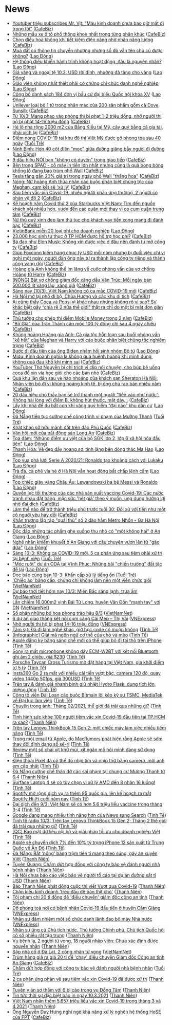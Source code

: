 # News

- [Youtuber triệu subscribes Mr. Vịt: “Máu kinh doanh chưa bao giờ mất đi trong tôi”](https://cafebiz.vn/youtuber-trieu-subscribes-mr-vit-mau-kinh-doanh-chua-bao-gio-mat-di-trong-toi-20210310091156133.chn) ([CafeBiz](https://cafebiz.vn))
- [Những mẫu xe ô tô phổ thông khoẻ nhất trong từng phân khúc](https://cafebiz.vn/nhung-mau-xe-o-to-pho-thong-khoe-nhat-trong-tung-phan-khuc-20210310085655704.chn) ([CafeBiz](https://cafebiz.vn))
- [Chọn điều hoà không khí tiết kiệm điện năng nhờ nhãn năng lượng](https://cafebiz.vn/chon-dieu-hoa-khong-khi-tiet-kiem-dien-nang-nho-nhan-nang-luong-20210309114346188.chn) ([CafeBiz](https://cafebiz.vn))
- [Mua đất có thông tin chuyển nhượng nhưng sổ đỏ vẫn tên chủ cũ được không?](https://laodong.vn/bat-dong-san/mua-dat-co-thong-tin-chuyen-nhuong-nhung-so-do-van-ten-chu-cu-duoc-khong-886952.ldo) ([Lao Động](https://laodong.vn))
- [Hệ thống điều khiển hành trình không hoạt động, đâu là nguyên nhân?](https://laodong.vn/xe/he-thong-dieu-khien-hanh-trinh-khong-hoat-dong-dau-la-nguyen-nhan-887488.ldo) ([Lao Động](https://laodong.vn))
- [Giá vàng và ngoại tệ 10.3: USD rời đỉnh, nhường đà tăng cho vàng](https://laodong.vn/video/gia-vang-va-ngoai-te-103-usd-roi-dinh-nhuong-da-tang-cho-vang-887538.ldo) ([Lao Động](https://laodong.vn))
- [Giáo viên không nhất thiết phải có chứng chỉ chức danh nghề nghiệp](https://laodong.vn/xa-hoi/giao-vien-khong-nhat-thiet-phai-co-chung-chi-chuc-danh-nghe-nghiep-887451.ldo) ([Lao Động](https://laodong.vn))
- [Công bố danh sách 184 đơn vị bầu cử đại biểu Quốc hội khóa XV](https://laodong.vn/infographic/cong-bo-danh-sach-184-don-vi-bau-cu-dai-bieu-quoc-hoi-khoa-xv-885726.ldo) ([Lao Động](https://laodong.vn))
- [Unilever loại bỏ 1 từ trong nhãn mác của 200 sản phẩm gồm cả Dove, Sunsilk](https://cafebiz.vn/unilever-loai-bo-1-tu-trong-nhan-mac-cua-200-san-pham-gom-ca-dove-sunsilk-20210310095538181.chn) ([CafeBiz](https://cafebiz.vn))
- [Từ 10/3: Mang phao vào phòng thi bị phạt 1-2 triệu đồng, nhờ người thi hộ bị phạt 14-16 triệu đồng](https://cafebiz.vn/tu-10-3-mang-phao-vao-phong-thi-bi-phat-1-2-trieu-dong-nho-nguoi-thi-ho-bi-phat-14-16-trieu-dong-20210310093751705.chn) ([CafeBiz](https://cafebiz.vn))
- [Hé lộ nhà rộng 2000 m2 của Bằng Kiều tại Mỹ, cây quý bằng cả gia tài, phải xích lại](https://cafebiz.vn/he-lo-nha-rong-2000-m2-cua-bang-kieu-tai-my-cay-quy-bang-ca-gia-tai-phai-xich-lai-20210310093206154.chn) ([CafeBiz](https://cafebiz.vn))
- [Điểm nóng COVID-19 tại khu đô thị Việt Mỹ được gỡ phong tỏa sau 40 ngày](https://tuoitre.vn/diem-nong-covid-19-tai-khu-do-thi-viet-my-duoc-go-phong-toa-sau-40-ngay-20210310082505189.htm) ([Tuổi Trẻ](https://tuoitre.vn))
- [Ninh Bình: Hơn 40 cột điện &quot;mọc&quot; giữa đường giăng bẫy người đi đường](https://laodong.vn/ban-doc/ninh-binh-hon-40-cot-dien-moc-giua-duong-giang-bay-nguoi-di-duong-887516.ldo) ([Lao Động](https://laodong.vn))
- [9 dấu hiệu NÓI bạn "không có duyên" trong giao tiếp](https://cafebiz.vn/9-dau-hieu-noi-ban-khong-co-duyen-trong-giao-tiep-20210309170128854.chn) ([CafeBiz](https://cafebiz.vn))
- [Bên trong SPAC - cỗ máy in tiền lớn nhất nhưng cũng là quả bong bóng khổng lồ đang bao trùm phố Wall](https://cafebiz.vn/ben-trong-spac-co-may-in-tien-lon-nhat-nhung-cung-la-qua-bong-bong-khong-lo-dang-bao-trum-pho-wall-20210310085322674.chn) ([CafeBiz](https://cafebiz.vn))
- [Tesla tăng gần 20% giá trị trong ngày phố Wall "thăng hoa"](https://cafebiz.vn/tesla-tang-gan-20-gia-tri-trong-ngay-pho-wall-thang-hoa-20210310090049916.chn) ([CafeBiz](https://cafebiz.vn))
- [Nóng: Nữ hoàng Anh thừa nhận cáo buộc phân biệt chủng tộc của Meghan, cam kết sẽ 'xử lý'](https://cafebiz.vn/nong-nu-hoang-anh-thua-nhan-cao-buoc-phan-biet-chung-toc-cua-meghan-cam-ket-se-xu-ly-20210310090358081.chn) ([CafeBiz](https://cafebiz.vn))
- [Sau tiêm vắc-xin Covid-19, nhiều người phản ứng thường, 2 người có phản vệ độ 2](https://cafebiz.vn/sau-tiem-vac-xin-covid-19-nhieu-nguoi-phan-ung-thuong-2-nguoi-co-phan-ve-do-2-20210310090630764.chn) ([CafeBiz](https://cafebiz.vn))
- [Kế hoạch năm Covid thứ 2 của Starbucks Việt Nam: Tìm đến nguồn khách nội nhiều hơn, vươn đến các quận mới thay vì co cụm quận trung tâm](https://cafebiz.vn/ke-hoach-nam-covid-thu-2-cua-starbucks-viet-nam-tim-den-nguon-khach-noi-nhieu-hon-vuon-den-cac-quan-moi-thay-vi-co-cum-quan-trung-tam-2021030922224757.chn) ([CafeBiz](https://cafebiz.vn))
- [Nữ thủ quỹ xinh đẹp làm thủ tục cho khách vay tiền xong mang đi đánh bạc](https://cafebiz.vn/nu-thu-quy-xinh-dep-lam-thu-tuc-cho-khach-vay-tien-xong-mang-di-danh-bac-20210310090538919.chn) ([CafeBiz](https://cafebiz.vn))
- [VietinBank miễn 20 loại phí cho doanh nghiệp](https://laodong.vn/thong-tin-doanh-nghiep/vietinbank-mien-20-loai-phi-cho-doanh-nghiep-887460.ldo) ([Lao Động](https://laodong.vn))
- [23.000 học sinh tư thục ở TP HCM được hỗ trợ học phí?](https://cafebiz.vn/23000-hoc-sinh-tu-thuc-o-tp-hcm-duoc-ho-tro-hoc-phi-20210310085909175.chn) ([CafeBiz](https://cafebiz.vn))
- [Bá đạo như Elon Musk: Không xin được việc ở đâu nên đành tự mở công ty](https://cafebiz.vn/ba-dao-nhu-elon-musk-khong-xin-duoc-viec-o-dau-nen-danh-tu-mo-cong-ty-20210309164110428.chn) ([CafeBiz](https://cafebiz.vn))
- [Giúp Foxconn kiếm hàng chục tỷ USD mỗi năm nhưng bị đuổi việc chỉ vì nghỉ một ngày, người đàn ông này tự ra thành lập công ty riêng và thành công vang dội](https://cafebiz.vn/giup-foxconn-kiem-hang-chuc-ty-usd-moi-nam-nhung-bi-duoi-viec-chi-vi-nghi-mot-ngay-nguoi-dan-ong-nay-tu-ra-thanh-lap-cong-ty-rieng-va-thanh-cong-vang-doi-20210310085148136.chn) ([CafeBiz](https://cafebiz.vn))
- [Hoàng gia Anh không thể im lặng về cuộc phỏng vấn của vợ chồng Hoàng tử Harry](https://cafebiz.vn/hoang-gia-anh-khong-the-im-lang-ve-cuoc-phong-van-cua-vo-chong-hoang-tu-harry-20210310085235124.chn) ([CafeBiz](https://cafebiz.vn))
- [[NÓNG] Bắt vợ chồng giám đốc xăng dầu Vân Trúc: Mỗi ngày bán 500.000 lít xăng lậu, xăng giả](https://cafebiz.vn/nong-bat-vo-chong-giam-doc-xang-dau-van-truc-moi-ngay-ban-500000-lit-xang-lau-xang-gia-20210310084522209.chn) ([CafeBiz](https://cafebiz.vn))
- [Sáng nay (10/3), Việt Nam không có ca mắc COVID-19 mới](https://cafebiz.vn/sang-nay-10-3-viet-nam-khong-co-ca-mac-covid-19-moi-20210310083841692.chn) ([CafeBiz](https://cafebiz.vn))
- [Hà Nội mở lại phố đi bộ, Chùa Hương và các khu di tích](https://cafebiz.vn/ha-noi-mo-lai-pho-di-bo-chua-huong-va-cac-khu-di-tich-20210310083742392.chn) ([CafeBiz](https://cafebiz.vn))
- [Ai cũng thấy Coca và Pepsi vị khác nhau nhưng không rõ vì sao? Sự khác biệt gây “chia rẽ 2 nửa thế giới” thật ra chỉ do một bí mật đơn giản](https://cafebiz.vn/ai-cung-thay-coca-va-pepsi-vi-khac-nhau-nhung-khong-ro-vi-sao-su-khac-biet-gay-chia-re-2-nua-the-gioi-that-ra-chi-do-mot-bi-mat-don-gian-20210310083701837.chn) ([CafeBiz](https://cafebiz.vn))
- [Thủ tướng cho phép thí điểm Mobile Money trong 2 năm](https://cafebiz.vn/thu-tuong-cho-phep-thi-diem-mobile-money-trong-2-nam-20210310083137088.chn) ([CafeBiz](https://cafebiz.vn))
- ["Bố Già" của Trấn Thành cán mốc 100 tỷ đồng chỉ sau 4 ngày chiếu](https://cafebiz.vn/bo-gia-cua-tran-thanh-can-moc-100-ty-dong-chi-sau-4-ngay-chieu-20210310083511096.chn) ([CafeBiz](https://cafebiz.vn))
- [Khủng hoảng Hoàng gia Anh: Cả gia tộc hỗn loạn sau buổi phỏng vấn "kể hết" của Meghan và Harry với cáo buộc phân biệt chủng tộc nghiêm trọng](https://cafebiz.vn/khung-hoang-hoang-gia-anh-ca-gia-toc-hon-loan-sau-buoi-phong-van-ke-het-cua-meghan-va-harry-voi-cao-buoc-phan-biet-chung-toc-nghiem-trong-20210310083438074.chn) ([CafeBiz](https://cafebiz.vn))
- [Bước đi đầu tiên của ông Biden nhằm hồi sinh nhóm Bộ tứ](https://laodong.vn/the-gioi/buoc-di-dau-tien-cua-ong-biden-nham-hoi-sinh-nhom-bo-tu-887504.ldo) ([Lao Động](https://laodong.vn))
- [Midu: Kinh doanh nghĩa là không quá huênh hoang khi mình đúng, không quá đau khổ khi mình sai](https://cafebiz.vn/midu-kinh-doanh-nghia-la-khong-qua-huenh-hoang-khi-minh-dung-khong-qua-dau-kho-khi-minh-sai-2021031008282371.chn) ([CafeBiz](https://cafebiz.vn))
- [YouTuber Thơ Nguyễn bị chỉ trích vì clip nói chuyện, cho búp bê uống coca để xin vía học giỏi cho các bạn nhỏ](https://cafebiz.vn/youtuber-tho-nguyen-bi-chi-trich-vi-clip-noi-chuyen-cho-bup-be-uong-coca-de-xin-via-hoc-gioi-cho-cac-ban-nho-20210310082614058.chn) ([CafeBiz](https://cafebiz.vn))
- [Quá khứ lận đận sau vẻ hào nhoáng của khách sạn Sheraton Hà Nội: Nhân viên bỏ đi vì khủng hoảng kinh tế, bị ông chủ rao bán nhiều năm](https://cafebiz.vn/qua-khu-lan-dan-sau-ve-hao-nhoang-cua-khach-san-sheraton-ha-noi-nhan-vien-bo-di-vi-khung-hoang-kinh-te-bi-ong-chu-rao-ban-nhieu-nam-2021030923360149.chn) ([CafeBiz](https://cafebiz.vn))
- [20 dấu hiệu cho thấy bạn sẽ trở thành một người “tiền vào như nước”: Không hài lòng với điểm B, không hút thuốc, mặt dày…](https://cafebiz.vn/20-dau-hieu-cho-thay-ban-se-tro-thanh-mot-nguoi-tien-vao-nhu-nuoc-khong-hai-long-voi-diem-b-khong-hut-thuoc-mat-day-20210308181433575.chn) ([CafeBiz](https://cafebiz.vn))
- [Lấy khỉ nhà để dụ bắt con khỉ vàng quý hiếm “đại náo” khu dân cư](https://laodong.vn/xa-hoi/lay-khi-nha-de-du-bat-con-khi-vang-quy-hiem-dai-nao-khu-dan-cu-887506.ldo) ([Lao Động](https://laodong.vn))
- [Đà Nẵng tiếp tục cưỡng chế công trình vi phạm của Mường Thanh](https://tuoitre.vn/da-nang-tiep-tuc-cuong-che-cong-trinh-vi-pham-cua-muong-thanh-20210310071131972.htm) ([Tuổi Trẻ](https://tuoitre.vn))
- [Khát khao sở hữu mảnh đất trên đảo Phú Quốc](https://cafebiz.vn/khat-khao-so-huu-manh-dat-tren-dao-phu-quoc-202103091659348.chn) ([CafeBiz](https://cafebiz.vn))
- [Vận hội mới của bất động sản Long An](https://cafebiz.vn/van-hoi-moi-cua-bat-dong-san-long-an-20210309151846635.chn) ([CafeBiz](https://cafebiz.vn))
- [Tọa đàm: “Những điểm ưu việt của bộ SGK lớp 2, lớp 6 xã hội hóa đầu tiên&quot;](https://laodong.vn/giao-duc/toa-dam-nhung-diem-uu-viet-cua-bo-sgk-lop-2-lop-6-xa-hoi-hoa-dau-tien-887466.ldo) ([Lao Động](https://laodong.vn))
- [Thanh Hóa: Vẻ đẹp đầy hoang sơ, tĩnh lặng bên dòng thác Ma Hao](https://laodong.vn/photo/thanh-hoa-ve-dep-day-hoang-so-tinh-lang-ben-dong-thac-ma-hao-887191.ldo) ([Lao Động](https://laodong.vn))
- [Top vua phá lưới Serie A 2020/21: Ronaldo tạo khoảng cách với Lukaku](https://laodong.vn/photo/top-vua-pha-luoi-serie-a-202021-ronaldo-tao-khoang-cach-voi-lukaku-887492.ldo) ([Lao Động](https://laodong.vn))
- [Trà đá, cà phê vỉa hè ở Hà Nội vẫn hoạt động bất chấp lệnh cấm](https://laodong.vn/photo/tra-da-ca-phe-via-he-o-ha-noi-van-hoat-dong-bat-chap-lenh-cam-887419.ldo) ([Lao Động](https://laodong.vn))
- [Top chiếc giày vàng Châu Âu: Lewandowski hạ bệ Messi và Ronaldo](https://laodong.vn/photo/top-chiec-giay-vang-chau-au-lewandowski-ha-be-messi-va-ronaldo-887491.ldo) ([Lao Động](https://laodong.vn))
- [Quyền lực tối thượng của các nhà sản xuất vaccine Covid-19: Các nước tranh nhau đặt hàng, mặc sức 'hét giá' theo ý muốn, ung dung hưởng lợi nhờ đại dịch](https://cafebiz.vn/quyen-luc-toi-thuong-cua-cac-nha-san-xuat-vaccine-covid-19-cac-nuoc-tranh-nhau-dat-hang-mac-suc-het-gia-theo-y-muon-ung-dung-huong-loi-nho-dai-dich-20210309112724955.chn) ([CafeBiz](https://cafebiz.vn))
- [Làm thế nào để trở thành triệu phú trước tuổi 30: Đối xử với tiền như một cô người yêu hay dỗi](https://cafebiz.vn/lam-the-nao-de-tro-thanh-trieu-phu-truoc-tuoi-30-doi-xu-voi-tien-nhu-mot-co-nguoi-yeu-hay-doi-20210309170449521.chn) ([CafeBiz](https://cafebiz.vn))
- [Khẩn trương lắp ráp &quot;quái thú&quot; số 2 đào hầm Metro Nhổn - Ga Hà Nội](https://laodong.vn/video-thoi-su/khan-truong-lap-rap-quai-thu-so-2-dao-ham-metro-nhon-ga-ha-noi-887438.ldo) ([Lao Động](https://laodong.vn))
- [Độc đáo những tác phẩm ghe xuồng thu nhỏ có &quot;một không hai&quot; ở An Giang](https://laodong.vn/video-kham-pha/doc-dao-nhung-tac-pham-ghe-xuong-thu-nho-co-mot-khong-hai-o-an-giang-886880.ldo) ([Lao Động](https://laodong.vn))
- [Nghệ nhân khiếm khuyết ở An Giang với câu chuyện vươn lên từ &quot;gáo dừa&quot;](https://laodong.vn/video/nghe-nhan-khiem-khuyet-o-an-giang-voi-cau-chuyen-vuon-len-tu-gao-dua-887106.ldo) ([Lao Động](https://laodong.vn))
- [Sáng 10-3: Không ca COVID-19 mới, 5 ca phản ứng sau tiêm phải xử trí tại bệnh viện](https://tuoitre.vn/sang-10-3-khong-ca-covid-19-moi-5-ca-phan-ung-sau-tiem-phai-xu-tri-tai-benh-vien-202103100614536.htm) ([Tuổi Trẻ](https://tuoitre.vn))
- [&quot;Móc ruột&quot; dự án ODA tại Vĩnh Phúc: Những bãi &quot;chiến trường&quot; đất tặc để lại](https://laodong.vn/bat-dong-san/moc-ruot-du-an-oda-tai-vinh-phuc-nhung-bai-chien-truong-dat-tac-de-lai-887287.ldo) ([Lao Động](https://laodong.vn))
- [Đọc báo cùng bạn 10-3: Khẩn cấp xử lý tiếng ồn](https://tuoitre.vn/doc-bao-cung-ban-10-3-khan-cap-xu-ly-tieng-on-20210310051400994.htm) ([Tuổi Trẻ](https://tuoitre.vn))
- ['Chiếc áo' bằng cấp, chứng chỉ không làm nên một viên chức giỏi](http://vietnamnet.vn/vn/thoi-su/chiec-ao-bang-cap-chung-chi-khong-lam-nen-mot-vien-chuc-gioi-718268.html) ([VietNamNet](https://vietnamnet.vn))
- [Dự báo thời tiết hôm nay 10/3: Miền Bắc sáng lạnh, trưa ấm](http://vietnamnet.vn/vn/thoi-su/du-bao-thoi-tiet-hom-nay-10-3-mien-bac-sang-lanh-trua-am-718390.html) ([VietNamNet](https://vietnamnet.vn))
- [Lấn chiếm 16.000m2 vịnh Bái Tử Long, huyện Vân Đồn "mạnh tay" với DN](http://vietnamnet.vn/vn/thoi-su/lan-chiem-16-000m2-vinh-bai-tu-long-huyen-van-don-manh-tay-voi-dn-718380.html) ([VietNamNet](https://vietnamnet.vn))
- [Số phận những bó hoa phong trào hậu 8/3](http://vietnamnet.vn/vn/thoi-su/so-phan-nhung-bo-hoa-phong-trao-hau-8-3-718374.html) ([VietNamNet](https://vietnamnet.vn))
- [6 dự án giao thông kết nối cụm cảng Cái Mép – Thị Vải](https://vnexpress.net/6-du-an-giao-thong-ket-noi-cum-cang-cai-mep-thi-vai-4245426.html) ([VNExpress](https://vnexpress.net))
- [Nhờ người thi hộ bị phạt 14-16 triệu đồng](https://vnexpress.net/nho-nguoi-thi-ho-bi-phat-14-16-trieu-dong-4245924.html) ([VNExpress](https://vnexpress.net))
- [Tâm sự: Đã đi làm nghề khác, giờ học code có muộn không](https://tinhte.vn/thread/tam-su-da-di-lam-nghe-khac-gio-hoc-code-co-muon-khong.3290012/) ([Tinh Tế](https://tinhte.vn))
- [[Infographic] Giải mã ngôn ngữ cơ thể của chó và mèo](https://tinhte.vn/thread/infographic-giai-ma-ngon-ngu-co-the-cua-cho-va-meo.3290611/) ([Tinh Tế](https://tinhte.vn))
- [Apple đăng ký bằng sáng chế mới có thể giúp bỏ đi tai thỏ trên iPhone](https://tinhte.vn/thread/apple-dang-ky-bang-sang-che-moi-co-the-giup-bo-di-tai-tho-tren-iphone.3290557/) ([Tinh Tế](https://tinhte.vn))
- [Sony ra mắt microphone không dây ECM-W2BT với kết nối Bluetooth, ghi âm 2 chiều, giá $230](https://tinhte.vn/thread/sony-ra-mat-microphone-khong-day-ecm-w2bt-voi-ket-noi-bluetooth-ghi-am-2-chieu-gia-230.3290628/) ([Tinh Tế](https://tinhte.vn))
- [Porsche Taycan Cross Turismo mở đặt hàng tại Việt Nam, giá khởi điểm từ 5 tỷ](https://tinhte.vn/thread/porsche-taycan-cross-turismo-mo-dat-hang-tai-viet-nam-gia-khoi-diem-tu-5-ty.3290658/) ([Tinh Tế](https://tinhte.vn))
- [Insta360 Go 2 ra mắt với nhiều cải tiến vượt bậc, camera 120 độ, quay video 1440p 50fps, giá 300USD](https://tinhte.vn/thread/insta360-go-2-ra-mat-voi-nhieu-cai-tien-vuot-bac-camera-120-do-quay-video-1440p-50fps-gia-300usd.3290634/) ([Tinh Tế](https://tinhte.vn))
- [Trên tay & đánh giá nhanh bình giữ nhiệt Hydro Flask: dung tích lớn, miệng rộng](https://tinhte.vn/thread/tren-tay-danh-gia-nhanh-binh-giu-nhiet-hydro-flask-dung-tich-lon-mieng-rong.3290295/) ([Tinh Tế](https://tinhte.vn))
- [Công tố viên Đài Loan cáo buộc Bitmain lôi kéo kỹ sư TSMC, MediaTek về Đại lục làm việc](https://tinhte.vn/thread/cong-to-vien-dai-loan-cao-buoc-bitmain-loi-keo-ky-su-tsmc-mediatek-ve-dai-luc-lam-viec.3290642/) ([Tinh Tế](https://tinhte.vn))
- [Chuyện trong ảnh: Tháng 02/2021, thế giới đã trải qua những gì?](https://tinhte.vn/thread/chuyen-trong-anh-thang-02-2021-the-gioi-da-trai-qua-nhung-gi.3285731/) ([Tinh Tế](https://tinhte.vn))
- [Tình hình sức khỏe 100 người tiêm vắc xin Covid-19 đầu tiên tại TP.HCM ra sao?](https://thanhnien.vn/thoi-su/tinh-hinh-suc-khoe-100-nguoi-tiem-vac-xin-covid-19-dau-tien-tai-tphcm-ra-sao-1351935.html) ([Thanh Niên](https://thanhnien.vn))
- [Trên tay Lenovo ThinkBook 15 Gen 2: một chiếc máy làm việc nhiều tiềm năng](https://tinhte.vn/thread/tren-tay-lenovo-thinkbook-15-gen-2-mot-chiec-may-lam-viec-nhieu-tiem-nang.3288884/) ([Tinh Tế](https://tinhte.vn))
- [Trong một email từ Apple, do MacRumors phát hiện rằng Apple sẽ sớm thay đổi định dạng số sê-ri](https://tinhte.vn/thread/trong-mot-email-tu-apple-do-macrumors-phat-hien-rang-apple-se-som-thay-doi-dinh-dang-so-se-ri.3290706/) ([Tinh Tế](https://tinhte.vn))
- [Review một số chai xịt khử mùi, xịt ngăn mồ hôi mình đang sử dụng](https://tinhte.vn/thread/review-mot-so-chai-xit-khu-mui-xit-ngan-mo-hoi-minh-dang-su-dung.3290385/) ([Tinh Tế](https://tinhte.vn))
- [Điện thoại Pixel đã có thể đo nhịp tim và nhịp thở bằng camera, mời anh em cập nhật](https://tinhte.vn/thread/dien-thoai-pixel-da-co-the-do-nhip-tim-va-nhip-tho-bang-camera-moi-anh-em-cap-nhat.3290423/) ([Tinh Tế](https://tinhte.vn))
- [Đà Nẵng cưỡng chế tháo dỡ các sai phạm tại chung cư Mường Thanh từ 6.4](https://thanhnien.vn/thoi-su/da-nang-cuong-che-thao-do-cac-sai-pham-tai-chung-cu-muong-thanh-tu-64-1351937.html) ([Thanh Niên](https://thanhnien.vn))
- [Surface Laptop 4 sẽ có tùy chọn vi xử lý AMD đến 8 nhân 16 luồng!](https://tinhte.vn/thread/surface-laptop-4-se-co-tuy-chon-vi-xu-ly-amd-den-8-nhan-16-luong.3290293/) ([Tinh Tế](https://tinhte.vn))
- [Spotify mở rộng dịch vụ ra thêm 85 quốc gia, lên kế hoạch ra mắt Spotify Hi-Fi cuối năm nay](https://tinhte.vn/thread/spotify-mo-rong-dich-vu-ra-them-85-quoc-gia-len-ke-hoach-ra-mat-spotify-hi-fi-cuoi-nam-nay.3281320/) ([Tinh Tế](https://tinhte.vn))
- [Đại dịch đến 9/3: Việt Nam sẽ có hơn 5.6 triệu liều vaccine trong tháng 3-4](https://tinhte.vn/thread/dai-dich-den-9-3-viet-nam-se-co-hon-5-6-trieu-lieu-vaccine-trong-thang-3-4.3290355/) ([Tinh Tế](https://tinhte.vn))
- [Google đang mang nhiều tính năng hơn của News sang Search](https://tinhte.vn/thread/google-dang-mang-nhieu-tinh-nang-hon-cua-news-sang-search.3290386/) ([Tinh Tế](https://tinhte.vn))
- [Tinh tế radio 10/3: Trên tay Lenovo ThinkBook 15 Gen 2; Tháng 2 thế giới đã trải qua những gì?](https://tinhte.vn/thread/tinh-te-radio-10-3-tren-tay-lenovo-thinkbook-15-gen-2-thang-2-the-gioi-da-trai-qua-nhung-gi.3290675/) ([Tinh Tế](https://tinhte.vn))
- [[QC] Bảo mật dữ liệu nội bộ và giải pháp tối ưu cho doanh nghiệp Việt](https://tinhte.vn/thread/qc-bao-mat-du-lieu-noi-bo-va-giai-phap-toi-uu-cho-doanh-nghiep-viet.3290124/) ([Tinh Tế](https://tinhte.vn))
- [Apple sẽ chuyển dịch 7% đến 10% tỷ trọng iPhone 12 sản xuất từ Trung Quốc về Ấn Độ](https://tinhte.vn/thread/apple-se-chuyen-dich-7-den-10-ty-trong-iphone-12-san-xuat-tu-trung-quoc-ve-an-do.3290186/) ([Tinh Tế](https://tinhte.vn))
- [Đà Nẵng: Bắt 'nóng' băng trộm tiền tỉ mang theo súng, gây án xuyên Việt](https://thanhnien.vn/thoi-su/da-nang-bat-nong-bang-trom-tien-ti-mang-theo-sung-gay-an-xuyen-viet-1351903.html) ([Thanh Niên](https://thanhnien.vn))
- [Tuyên Quang: Chấm dứt hợp đồng với công ty bảo vệ đánh người nhà bệnh nhân](https://thanhnien.vn/thoi-su/tuyen-quang-cham-dut-hop-dong-voi-cong-ty-bao-ve-danh-nguoi-nha-benh-nhan-1351911.html) ([Thanh Niên](https://thanhnien.vn))
- [Hà Nội chưa báo cáo việc bảo vệ người tố cáo tại dự án đường sắt tỉ USD](https://thanhnien.vn/thoi-su/ha-noi-chua-bao-cao-viec-bao-ve-nguoi-to-cao-tai-du-an-duong-sat-ti-usd-1351516.html) ([Thanh Niên](https://thanhnien.vn))
- [Báo Thanh Niên phát động cuộc thi viết Vượt qua Covid-19](https://thanhnien.vn/thoi-su/vuot-qua-covid-19/bao-thanh-nien-phat-dong-cuoc-thi-viet-vuot-qua-covid-19-1351784.html) ([Thanh Niên](https://thanhnien.vn))
- [Chặn kiểu kinh doanh 'treo đầu dê bán thịt chó'](https://thanhnien.vn/blog-phong-vien/chan-kieu-kinh-doanh-treo-dau-de-ban-thit-cho-1351913.html) ([Thanh Niên](https://thanhnien.vn))
- [Tội phạm chi 20 tỉ đồng để 'điều chuyển' giám đốc công an tỉnh](https://thanhnien.vn/thoi-su/toi-pham-chi-20-ti-dong-de-dieu-chuyen-giam-doc-cong-an-tinh-1351851.html) ([Thanh Niên](https://thanhnien.vn))
- [Dỡ phong toả nơi có bệnh nhân Covid-19 đầu tiên ở huyện Cẩm Giàng](https://vnexpress.net/do-phong-toa-noi-co-benh-nhan-covid-19-dau-tien-o-huyen-cam-giang-4246055.html) ([VNExpress](https://vnexpress.net))
- [Nhân sự đảm nhiệm một số chức danh lãnh đạo bộ máy Nhà nước](https://vnexpress.net/nhan-su-dam-nhiem-mot-so-chuc-danh-lanh-dao-bo-may-nha-nuoc-4245728.html) ([VNExpress](https://vnexpress.net))
- [Nhân sự ứng cử Chủ tịch nước, Thủ tướng Chính phủ, Chủ tịch Quốc hội có số phiếu rất tập trung](https://thanhnien.vn/thoi-su/nhan-su-ung-cu-chu-tich-nuoc-thu-tuong-chinh-phu-chu-tich-quoc-hoi-co-so-phieu-rat-tap-trung-1351854.html) ([Thanh Niên](https://thanhnien.vn))
- [Vụ bệnh lạ, 2 người tử vong, 18 người nhập viện: Chưa xác định được nguyên nhân](https://thanhnien.vn/thoi-su/vu-benh-la-2-nguoi-tu-vong-18-nguoi-nhap-vien-chua-xac-dinh-duoc-nguyen-nhan-1351787.html) ([Thanh Niên](https://thanhnien.vn))
- [Sập nhà cổ ở Đà Lạt, 2 công nhân tử vong](http://vietnamnet.vn/vn/thoi-su/sap-nha-co-o-da-lat-2-cong-nhan-tu-vong-718454.html) ([VietNamNet](https://vietnamnet.vn))
- [Trùm hàng giả ra giá 20 tỉ để 'chạy' điều chuyển Giám đốc Công an tỉnh An Giang](https://cafebiz.vn/trum-hang-gia-ra-gia-20-ti-de-chay-dieu-chuyen-giam-doc-cong-an-tinh-an-giang-20210309233551301.chn) ([CafeBiz](https://cafebiz.vn))
- [Chấm dứt hợp đồng với công ty bảo vệ đánh người nhà bệnh nhân](https://tuoitre.vn/cham-dut-hop-dong-voi-cong-ty-bao-ve-danh-nguoi-nha-benh-nhan-20210309225411787.htm) ([Tuổi Trẻ](https://tuoitre.vn))
- [2 ca phản ứng phản vệ sau tiêm vắc xin Covid-19 đã được xử trí](https://thanhnien.vn/thoi-su/2-ca-phan-ung-phan-ve-sau-tiem-vac-xin-covid-19-da-duoc-xu-tri-1351876.html) ([Thanh Niên](https://thanhnien.vn))
- [Tuyên y án sơ thẩm với 6 bị cáo trong vụ Đồng Tâm](https://thanhnien.vn/thoi-su/tuyen-y-an-so-tham-voi-6-bi-cao-trong-vu-dong-tam-1351829.html) ([Thanh Niên](https://thanhnien.vn))
- [Tin tức thời sự đặc biệt báo in ngày 10.3.2021](https://thanhnien.vn/thoi-su/tin-tuc-thoi-su-dac-biet-bao-in-ngay-1032021-1351879.html) ([Thanh Niên](https://thanhnien.vn))
- [Việt Nam nhận thêm 5,657 triệu liều vắc xin Covid-19 trong tháng 3 và 4.2021](https://thanhnien.vn/thoi-su/viet-nam-nhan-them-5657-trieu-lieu-vac-xin-covid-19-trong-thang-3-va-42021-1351831.html) ([Thanh Niên](https://thanhnien.vn))
- [Ông Nguyễn Duy Hưng nghi ngờ khả năng xử lý nghẽn hệ thống HoSE của FPT](https://cafebiz.vn/ong-nguyen-duy-hung-nghi-ngo-kha-nang-xu-ly-nghen-he-thong-hose-cua-fpt-20210309231011253.chn) ([CafeBiz](https://cafebiz.vn))

